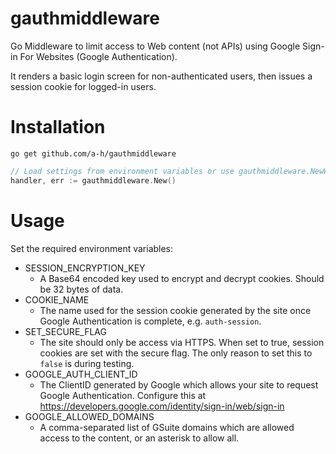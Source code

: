 # gauthmiddleware

Go Middleware to limit access to Web content (not APIs) using Google Sign-in For Websites (Google Authentication).

It renders a basic login screen for non-authenticated users, then issues a session cookie for logged-in users.

# Installation

```
go get github.com/a-h/gauthmiddleware
```

```go
// Load settings from environment variables or use gauthmiddleware.NewWithConfiguration to customise.
handler, err := gauthmiddleware.New()
```

# Usage

Set the required environment variables:

* SESSION_ENCRYPTION_KEY
    * A Base64 encoded key used to encrypt and decrypt cookies. Should be 32 bytes of data.
* COOKIE_NAME
    * The name used for the session cookie generated by the site once Google Authentication is complete, e.g. `auth-session`.
* SET_SECURE_FLAG
    * The site should only be access via HTTPS. When set to true, session cookies are set with the secure flag. The only reason to set this to `false` is during testing.
* GOOGLE_AUTH_CLIENT_ID
    * The ClientID generated by Google which allows your site to request Google Authentication. Configure this at https://developers.google.com/identity/sign-in/web/sign-in
* GOOGLE_ALLOWED_DOMAINS
    * A comma-separated list of GSuite domains which are allowed access to the content, or an asterisk to allow all.
